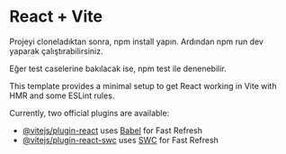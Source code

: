 # React + Vite

Projeyi cloneladıktan sonra, npm install yapın. Ardından npm run dev yaparak çalıştırabilirsiniz.

Eğer test caselerine bakılacak ise, npm test ile denenebilir.

This template provides a minimal setup to get React working in Vite with HMR and some ESLint rules.

Currently, two official plugins are available:

- [@vitejs/plugin-react](https://github.com/vitejs/vite-plugin-react/blob/main/packages/plugin-react/README.md) uses [Babel](https://babeljs.io/) for Fast Refresh
- [@vitejs/plugin-react-swc](https://github.com/vitejs/vite-plugin-react-swc) uses [SWC](https://swc.rs/) for Fast Refresh
